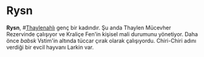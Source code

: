 # Rysn

**Rysn**, #[Thaylenahlı](locations/thaylenah) genç bir kadındır. Şu anda Thaylen Mücevher Rezervinde çalışıyor ve Kraliçe Fen'in kişisel mali durumunu yönetiyor. Daha önce _babsk_ Vstim'in altında tüccar çırak olarak çalışıyordu. Chiri-Chiri adını verdiği bir evcil hayvanı Larkin var.
